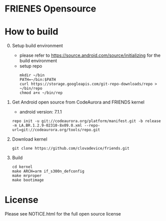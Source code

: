 # FRIENES Opensource 

# How to build

0. Setup build environment
   - please refer to https://source.android.com/source/initializing for the build environment
   - setup repo
     ```
     mkdir ~/bin
     PATH=~/bin:$PATH
     curl https://storage.googleapis.com/git-repo-downloads/repo > ~/bin/repo
     chmod a+x ~/bin/rep
     ```
  
1. Get Android open source from CodeAurora and FRIENDS kernel
   - android version: 7.1.1  
   ```
   repo init -u git://codeaurora.org/platform/manifest.git -b release -m LA.BR.1.2.9-02310-8x09.0.xml --repo-url=git://codeaurora.org/tools/repo.git
   ```

2. Download kernel
   ```
   git clone https://github.com/clovadevice/friends.git
   ```

2. Build
   ```
   cd kernel
   make ARCH=arm if_s300n_defconfig
   make mrproper
   make bootimage   
   ```

# License
Please see NOTICE.html for the full open source license
